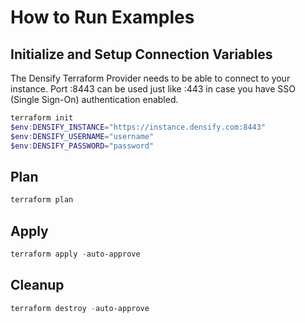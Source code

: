 # How to Run Examples

## Initialize and Setup Connection Variables

The Densify Terraform Provider needs to be able to connect to your instance. Port :8443 can be used just like :443 in case you have SSO (Single Sign-On) authentication enabled.

```ps1
terraform init
$env:DENSIFY_INSTANCE="https://instance.densify.com:8443"
$env:DENSIFY_USERNAME="username"
$env:DENSIFY_PASSWORD="password"
```

## Plan

```ps1
terraform plan
```

## Apply

```ps1
terraform apply -auto-approve
```

## Cleanup

```ps1
terraform destroy -auto-approve
```
